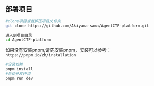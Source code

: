 ## 部署项目
```bash
#clone项目或者解压项目文件夹
git clone https://github.com/Akiyama-sama/AgentCTF-platform.git

进入到项目目录
cd AgentCTF-platform

```
如果没有安装pnpm,请先安装pnpm，安装可以参考：`https://pnpm.io/zh/installation`

```bash
#安装依赖
pnpm install
#启动开发环境
pnpm run dev

```


